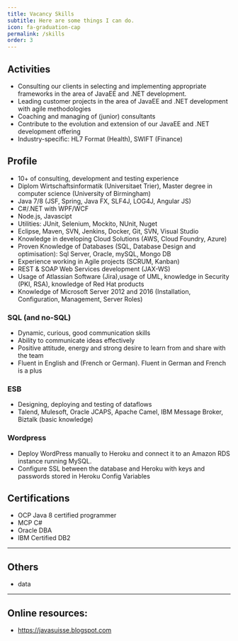 ```yaml
---
title: Vacancy Skills
subtitle: Here are some things I can do.
icon: fa-graduation-cap
permalink: /skills
order: 3
---
```

## Activities
* Consulting our clients in selecting and implementing appropriate frameworks in the area of JavaEE and .NET development.
* Leading customer projects in the area of JavaEE and .NET development with agile methodologies
* Coaching and managing of (junior) consultants
* Contribute to the evolution and extension of our JavaEE and .NET development offering
* Industry-specific: HL7 Format (Health), SWIFT (Finance)

## Profile
* 10+ of consulting, development and testing experience
* Diplom Wirtschaftsinformatik (Universitaet Trier), Master degree in computer science (University of Birmingham)
* Java 7/8 (JSF, Spring, Java FX, SLF4J, LOG4J, Angular JS)
* C#/.NET with WPF/WCF
* Node.js, Javascipt
* Utilities: JUnit, Selenium, Mockito, NUnit, Nuget
* Eclipse, Maven, SVN, Jenkins, Docker, Git, SVN, Visual Studio
* Knowledge in developing Cloud Solutions (AWS, Cloud Foundry, Azure)
* Proven Knowledge of Databases (SQL, Database Design and optimisation): Sql Server, Oracle, mySQL, Mongo DB
* Experience working in Agile projects (SCRUM, Kanban)
* REST & SOAP Web Services development (JAX-WS)
* Usage of Atlassian Software (Jira),usage of UML, knowledge in Security (PKI, RSA), knowledge of Red Hat products
* Knowledge of Microsoft Server 2012 and 2016 (Installation, Configuration, Management, Server Roles)

### SQL (and no-SQL)
* Dynamic, curious, good communication skills 
* Ability to communicate ideas effectively
* Positive attitude, energy and strong desire to learn from and share with the team
* Fluent in English and (French or German). Fluent in German and French is a plus

### ESB
* Designing, deploying and testing of dataflows 
* Talend, Mulesoft, Oracle JCAPS, Apache Camel, IBM Message Broker, Biztalk (basic knowledge)

### Wordpress
* Deploy WordPress manually to Heroku and connect it to an Amazon RDS instance running MySQL.
* Configure SSL between the database and Heroku with keys and passwords stored in Heroku Config Variables

## Certifications

* OCP Java 8 certified programmer
* MCP C#
* Oracle DBA
* IBM Certified DB2

-----------------

## Others

* data

-----------------

## Online resources:

* https://javasuisse.blogspot.com

